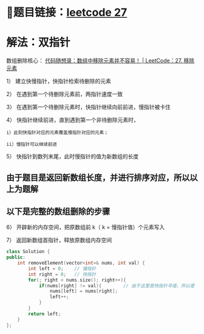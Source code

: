 # 🔗题目链接：[leetcode 27](https://leetcode.cn/problems/remove-element/)

# 解法：双指针

数组删除核心：
[代码随想录：数组中移除元素并不容易！ | LeetCode：27. 移除元素](https://www.bilibili.com/video/BV12A4y1Z7LP/?vd_source=5f3dd761bcf3109052a99fe79c130354)

1） 建立快慢指针，快指针检索待删除的元素

2） 在遇到第一个待删除元素前，两指针速度一致

3） 在遇到第一个待删除元素时，快指针继续向前前进，慢指针被卡住

4） 快指针继续前进，直到遇到第一个非待删除元素时，
    
    i）此刻快指针对应的元素覆盖慢指针对应的元素；
    
    ii）慢指针可以继续前进

5） 快指针到数列末尾，此时慢指针的值为新数组的长度


由于题目是返回新数组长度，并进行排序对应，所以以上为题解 
---

以下是完整的数组删除的步骤 
---


6） 开辟新的内存空间，把原数组前 k（ k = 慢指针值）个元素写入

7） 返回新数组首指针，释放原数组内存空间

```C++
class Solution {
public:
    int removeElement(vector<int>& nums, int val) {
        int left = 0;    // 慢指针
        int right = 0;   // 快指针
        for(; right < nums.size(); right++){
            if(nums[right] != val){        // 由于这里是快指针寻值，所以是 nums[right] != val 
                nums[left] = nums[right];
                left++;
            }
        }
        return left;
    }
};
```
